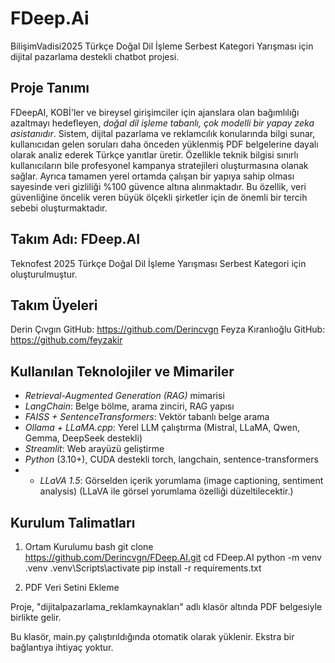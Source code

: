 # FDeep.Ai
BilişimVadisi2025 Türkçe Doğal Dil İşleme Serbest Kategori Yarışması için dijital pazarlama destekli chatbot projesi.



## Proje Tanımı
FDeepAI, KOBİ'ler ve bireysel girişimciler için ajanslara olan bağımlılığı azaltmayı hedefleyen, *doğal dil işleme tabanlı, çok modelli bir yapay zeka asistanıdır*. Sistem, dijital pazarlama ve reklamcılık konularında bilgi sunar, kullanıcıdan gelen soruları daha önceden yüklenmiş PDF belgelerine dayalı olarak analiz ederek Türkçe yanıtlar üretir. Özellikle teknik bilgisi sınırlı kullanıcıların bile profesyonel kampanya stratejileri oluşturmasına olanak sağlar. Ayrıca tamamen yerel ortamda çalışan bir yapıya sahip olması sayesinde veri gizliliği %100 güvence altına alınmaktadır. Bu özellik, veri güvenliğine öncelik veren büyük ölçekli şirketler için de önemli bir tercih sebebi oluşturmaktadır.



## Takım Adı: FDeep.AI
Teknofest 2025 Türkçe Doğal Dil İşleme Yarışması Serbest Kategori için oluşturulmuştur.



## Takım Üyeleri
Derin Çıvgın GitHub: https://github.com/Derincvgn
Feyza Kıranlıoğlu GitHub: https://github.com/feyzakir


 
## Kullanılan Teknolojiler ve Mimariler

- *Retrieval-Augmented Generation (RAG)* mimarisi
- *LangChain*: Belge bölme, arama zinciri, RAG yapısı
- *FAISS + SentenceTransformers*: Vektör tabanlı belge arama
- *Ollama + LLaMA.cpp*: Yerel LLM çalıştırma (Mistral, LLaMA, Qwen, Gemma, DeepSeek destekli)
- *Streamlit*: Web arayüzü geliştirme
- *Python* (3.10+), CUDA destekli torch, langchain, sentence-transformers
- - *LLaVA 1.5*: Görselden içerik yorumlama (image captioning, sentiment analysis) (LLaVA ile görsel yorumlama özelliği düzeltilecektir.)
 

 
## Kurulum Talimatları

1. Ortam Kurulumu
bash
git clone https://github.com/Derincvgn/FDeep.AI.git
cd FDeep.AI
python -m venv .venv
.venv\Scripts\activate
pip install -r requirements.txt



2. PDF Veri Setini Ekleme

Proje, "dijitalpazarlama_reklamkaynakları" adlı klasör altında PDF belgesiyle birlikte gelir.

Bu klasör, main.py çalıştırıldığında otomatik olarak yüklenir. Ekstra bir bağlantıya ihtiyaç yoktur.

